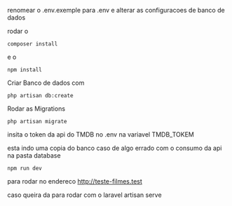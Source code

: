 renomear o .env.exemple para .env e alterar as configuracoes de banco de dados

rodar o 
```
composer install 
```
e o 
```
npm install
```
Criar Banco de dados com 
```
php artisan db:create
```
Rodar as Migrations 
```
php artisan migrate 
```
insita o token da api do TMDB no .env na variavel TMDB_TOKEM

esta indo uma copia do banco caso de algo errado com o consumo da api na pasta database
```
npm run dev 
```
para rodar no endereco http://teste-filmes.test

caso queira da para rodar com o laravel artisan serve
